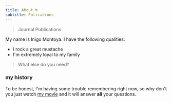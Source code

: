 ```yaml
---
title: About m
subtitle: Pulications
---
```


> Journal Publications

My name is Inigo Montoya. I have the following qualities:

- I rock a great mustache
- I'm extremely loyal to my family

>What else do you need?

### my history

To be honest, I'm having some trouble remembering right now, so why don't you just watch [my movie](http://en.wikipedia.org/wiki/The_Princess_Bride_%28film%29) and it will answer **all** your questions.
